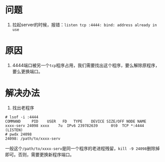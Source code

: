 # 问题

1. 拉起server的时候，报错：`listen tcp :4444: bind: address already in use`

# 原因

1. 4444端口被另一个`tcp`程序占用，我们需要找出这个程序，要么解除原程序，要么更换端口。

# 解决办法

1. 找出老程序

```shell
# lsof -i :4444
COMMAND     PID    USER   FD   TYPE    DEVICE SIZE/OFF NODE NAME
xxxx-serv 24098 xxxx    7u  IPv6 239782639      0t0  TCP *:4444 (LISTEN)
# pwdx 24098
24098: /path/to/xxxx-serv

```

一般这个`/path/to/xxxx-serv`是同一个程序的老进程残留，`kill -9 24098`删除掉即可。否则，需要更换新程序端口。